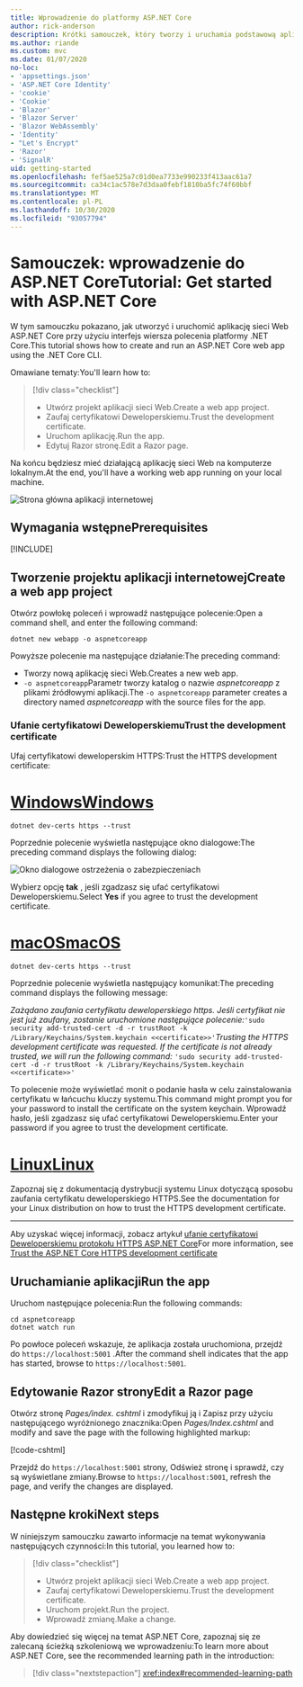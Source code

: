 ```yaml
---
title: Wprowadzenie do platformy ASP.NET Core
author: rick-anderson
description: Krótki samouczek, który tworzy i uruchamia podstawową aplikację Hello world przy użyciu ASP.NET Core.
ms.author: riande
ms.custom: mvc
ms.date: 01/07/2020
no-loc:
- 'appsettings.json'
- 'ASP.NET Core Identity'
- 'cookie'
- 'Cookie'
- 'Blazor'
- 'Blazor Server'
- 'Blazor WebAssembly'
- 'Identity'
- "Let's Encrypt"
- 'Razor'
- 'SignalR'
uid: getting-started
ms.openlocfilehash: fef5ae525a7c01d0ea7733e990233f413aac61a7
ms.sourcegitcommit: ca34c1ac578e7d3daa0febf1810ba5fc74f60bbf
ms.translationtype: MT
ms.contentlocale: pl-PL
ms.lasthandoff: 10/30/2020
ms.locfileid: "93057794"
---
```

# <a name="tutorial-get-started-with-aspnet-core"></a><span data-ttu-id="79327-103">Samouczek: wprowadzenie do ASP.NET Core</span><span class="sxs-lookup"><span data-stu-id="79327-103">Tutorial: Get started with ASP.NET Core</span></span>

<span data-ttu-id="79327-104">W tym samouczku pokazano, jak utworzyć i uruchomić aplikację sieci Web ASP.NET Core przy użyciu interfejs wiersza polecenia platformy .NET Core.</span><span class="sxs-lookup"><span data-stu-id="79327-104">This tutorial shows how to create and run an ASP.NET Core web app using the .NET Core CLI.</span></span>

<span data-ttu-id="79327-105">Omawiane tematy:</span><span class="sxs-lookup"><span data-stu-id="79327-105">You'll learn how to:</span></span>

> [!div class="checklist"]
> * <span data-ttu-id="79327-106">Utwórz projekt aplikacji sieci Web.</span><span class="sxs-lookup"><span data-stu-id="79327-106">Create a web app project.</span></span>
> * <span data-ttu-id="79327-107">Zaufaj certyfikatowi Deweloperskiemu.</span><span class="sxs-lookup"><span data-stu-id="79327-107">Trust the development certificate.</span></span>
> * <span data-ttu-id="79327-108">Uruchom aplikację.</span><span class="sxs-lookup"><span data-stu-id="79327-108">Run the app.</span></span>
> * <span data-ttu-id="79327-109">Edytuj Razor stronę.</span><span class="sxs-lookup"><span data-stu-id="79327-109">Edit a Razor page.</span></span>

<span data-ttu-id="79327-110">Na końcu będziesz mieć działającą aplikację sieci Web na komputerze lokalnym.</span><span class="sxs-lookup"><span data-stu-id="79327-110">At the end, you'll have a working web app running on your local machine.</span></span>

![Strona główna aplikacji internetowej](_static/home-page.png)

## <a name="prerequisites"></a><span data-ttu-id="79327-112">Wymagania wstępne</span><span class="sxs-lookup"><span data-stu-id="79327-112">Prerequisites</span></span>

[!INCLUDE[](~/includes/3.1-SDK.md)]

## <a name="create-a-web-app-project"></a><span data-ttu-id="79327-113">Tworzenie projektu aplikacji internetowej</span><span class="sxs-lookup"><span data-stu-id="79327-113">Create a web app project</span></span>

<span data-ttu-id="79327-114">Otwórz powłokę poleceń i wprowadź następujące polecenie:</span><span class="sxs-lookup"><span data-stu-id="79327-114">Open a command shell, and enter the following command:</span></span>

```dotnetcli
dotnet new webapp -o aspnetcoreapp
```

<span data-ttu-id="79327-115">Powyższe polecenie ma następujące działanie:</span><span class="sxs-lookup"><span data-stu-id="79327-115">The preceding command:</span></span>

* <span data-ttu-id="79327-116">Tworzy nową aplikację sieci Web.</span><span class="sxs-lookup"><span data-stu-id="79327-116">Creates a new web app.</span></span>  
* <span data-ttu-id="79327-117">`-o aspnetcoreapp`Parametr tworzy katalog o nazwie *aspnetcoreapp* z plikami źródłowymi aplikacji.</span><span class="sxs-lookup"><span data-stu-id="79327-117">The `-o aspnetcoreapp` parameter creates a directory named *aspnetcoreapp* with the source files for the app.</span></span>

### <a name="trust-the-development-certificate"></a><span data-ttu-id="79327-118">Ufanie certyfikatowi Deweloperskiemu</span><span class="sxs-lookup"><span data-stu-id="79327-118">Trust the development certificate</span></span>

<span data-ttu-id="79327-119">Ufaj certyfikatowi deweloperskim HTTPS:</span><span class="sxs-lookup"><span data-stu-id="79327-119">Trust the HTTPS development certificate:</span></span>

# <a name="windows"></a>[<span data-ttu-id="79327-120">Windows</span><span class="sxs-lookup"><span data-stu-id="79327-120">Windows</span></span>](#tab/windows)

```dotnetcli
dotnet dev-certs https --trust
```

<span data-ttu-id="79327-121">Poprzednie polecenie wyświetla następujące okno dialogowe:</span><span class="sxs-lookup"><span data-stu-id="79327-121">The preceding command displays the following dialog:</span></span>

![Okno dialogowe ostrzeżenia o zabezpieczeniach](~/getting-started/_static/cert.png)

<span data-ttu-id="79327-123">Wybierz opcję **tak** , jeśli zgadzasz się ufać certyfikatowi Deweloperskiemu.</span><span class="sxs-lookup"><span data-stu-id="79327-123">Select **Yes** if you agree to trust the development certificate.</span></span>

# <a name="macos"></a>[<span data-ttu-id="79327-124">macOS</span><span class="sxs-lookup"><span data-stu-id="79327-124">macOS</span></span>](#tab/macos)

```dotnetcli
dotnet dev-certs https --trust
```

<span data-ttu-id="79327-125">Poprzednie polecenie wyświetla następujący komunikat:</span><span class="sxs-lookup"><span data-stu-id="79327-125">The preceding command displays the following message:</span></span>

<span data-ttu-id="79327-126">*Zażądano zaufania certyfikatu deweloperskiego https. Jeśli certyfikat nie jest już zaufany, zostanie uruchomione następujące polecenie:*`'sudo security add-trusted-cert -d -r trustRoot -k /Library/Keychains/System.keychain <<certificate>>'`</span><span class="sxs-lookup"><span data-stu-id="79327-126">*Trusting the HTTPS development certificate was requested. If the certificate is not already trusted, we will run the following command:* `'sudo security add-trusted-cert -d -r trustRoot -k /Library/Keychains/System.keychain <<certificate>>'`</span></span>

<span data-ttu-id="79327-127">To polecenie może wyświetlać monit o podanie hasła w celu zainstalowania certyfikatu w łańcuchu kluczy systemu.</span><span class="sxs-lookup"><span data-stu-id="79327-127">This command might prompt you for your password to install the certificate on the system keychain.</span></span> <span data-ttu-id="79327-128">Wprowadź hasło, jeśli zgadzasz się ufać certyfikatowi Deweloperskiemu.</span><span class="sxs-lookup"><span data-stu-id="79327-128">Enter your password if you agree to trust the development certificate.</span></span>

# <a name="linux"></a>[<span data-ttu-id="79327-129">Linux</span><span class="sxs-lookup"><span data-stu-id="79327-129">Linux</span></span>](#tab/linux)

<span data-ttu-id="79327-130">Zapoznaj się z dokumentacją dystrybucji systemu Linux dotyczącą sposobu zaufania certyfikatu deweloperskiego HTTPS.</span><span class="sxs-lookup"><span data-stu-id="79327-130">See the documentation for your Linux distribution on how to trust the HTTPS development certificate.</span></span>

---

<span data-ttu-id="79327-131">Aby uzyskać więcej informacji, zobacz artykuł [ufanie certyfikatowi Deweloperskiemu protokołu HTTPS ASP.NET Core](xref:security/enforcing-ssl#trust-the-aspnet-core-https-development-certificate-on-windows-and-macos)</span><span class="sxs-lookup"><span data-stu-id="79327-131">For more information, see [Trust the ASP.NET Core HTTPS development certificate](xref:security/enforcing-ssl#trust-the-aspnet-core-https-development-certificate-on-windows-and-macos)</span></span>

## <a name="run-the-app"></a><span data-ttu-id="79327-132">Uruchamianie aplikacji</span><span class="sxs-lookup"><span data-stu-id="79327-132">Run the app</span></span>

<span data-ttu-id="79327-133">Uruchom następujące polecenia:</span><span class="sxs-lookup"><span data-stu-id="79327-133">Run the following commands:</span></span>

```dotnetcli
cd aspnetcoreapp
dotnet watch run
```

<span data-ttu-id="79327-134">Po powłoce poleceń wskazuje, że aplikacja została uruchomiona, przejdź do `https://localhost:5001` .</span><span class="sxs-lookup"><span data-stu-id="79327-134">After the command shell indicates that the app has started, browse to `https://localhost:5001`.</span></span>

## <a name="edit-a-no-locrazor-page"></a><span data-ttu-id="79327-135">Edytowanie Razor strony</span><span class="sxs-lookup"><span data-stu-id="79327-135">Edit a Razor page</span></span>

<span data-ttu-id="79327-136">Otwórz stronę *Pages/index. cshtml* i zmodyfikuj ją i Zapisz przy użyciu następującego wyróżnionego znacznika:</span><span class="sxs-lookup"><span data-stu-id="79327-136">Open *Pages/Index.cshtml* and modify and save the page with the following highlighted markup:</span></span>

[!code-cshtml[](sample/index.cshtml?highlight=9)]

<span data-ttu-id="79327-137">Przejdź do `https://localhost:5001` strony, Odśwież stronę i sprawdź, czy są wyświetlane zmiany.</span><span class="sxs-lookup"><span data-stu-id="79327-137">Browse to `https://localhost:5001`, refresh the page, and verify the changes are displayed.</span></span>

## <a name="next-steps"></a><span data-ttu-id="79327-138">Następne kroki</span><span class="sxs-lookup"><span data-stu-id="79327-138">Next steps</span></span>

<span data-ttu-id="79327-139">W niniejszym samouczku zawarto informacje na temat wykonywania następujących czynności:</span><span class="sxs-lookup"><span data-stu-id="79327-139">In this tutorial, you learned how to:</span></span>

> [!div class="checklist"]
> * <span data-ttu-id="79327-140">Utwórz projekt aplikacji sieci Web.</span><span class="sxs-lookup"><span data-stu-id="79327-140">Create a web app project.</span></span>
> * <span data-ttu-id="79327-141">Zaufaj certyfikatowi Deweloperskiemu.</span><span class="sxs-lookup"><span data-stu-id="79327-141">Trust the development certificate.</span></span>
> * <span data-ttu-id="79327-142">Uruchom projekt.</span><span class="sxs-lookup"><span data-stu-id="79327-142">Run the project.</span></span>
> * <span data-ttu-id="79327-143">Wprowadź zmianę.</span><span class="sxs-lookup"><span data-stu-id="79327-143">Make a change.</span></span>

<span data-ttu-id="79327-144">Aby dowiedzieć się więcej na temat ASP.NET Core, zapoznaj się ze zalecaną ścieżką szkoleniową we wprowadzeniu:</span><span class="sxs-lookup"><span data-stu-id="79327-144">To learn more about ASP.NET Core, see the recommended learning path in the introduction:</span></span>

> [!div class="nextstepaction"]
> <xref:index#recommended-learning-path>
